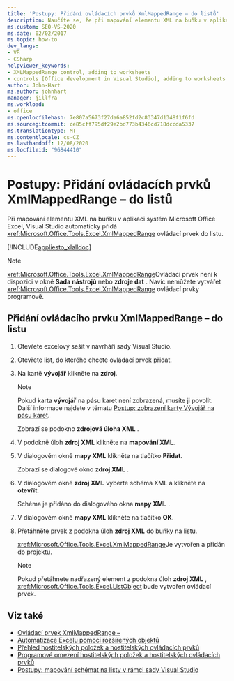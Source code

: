 ```yaml
---
title: 'Postupy: Přidání ovládacích prvků XmlMappedRange – do listů'
description: Naučíte se, že při mapování elementu XML na buňku v aplikaci systém Microsoft Office Excel, Visual Studio automaticky přidá ovládací prvek XmlMappedRange – do listu.
ms.custom: SEO-VS-2020
ms.date: 02/02/2017
ms.topic: how-to
dev_langs:
- VB
- CSharp
helpviewer_keywords:
- XMLMappedRange control, adding to worksheets
- controls [Office development in Visual Studio], adding to worksheets
author: John-Hart
ms.author: johnhart
manager: jillfra
ms.workload:
- office
ms.openlocfilehash: 7e807a5673f27da6a852fd2c83347d1348f1f6fd
ms.sourcegitcommit: ce85cff795df29e2bd773b4346cd718dccda5337
ms.translationtype: MT
ms.contentlocale: cs-CZ
ms.lasthandoff: 12/08/2020
ms.locfileid: "96844410"
---
```

# <a name="how-to-add-xmlmappedrange-controls-to-worksheets"></a>Postupy: Přidání ovládacích prvků XmlMappedRange – do listů
  Při mapování elementu XML na buňku v aplikaci systém Microsoft Office Excel, Visual Studio automaticky přidá <xref:Microsoft.Office.Tools.Excel.XmlMappedRange> ovládací prvek do listu.

 [!INCLUDE[appliesto_xlalldoc](../vsto/includes/appliesto-xlalldoc-md.md)]

> [!NOTE]
> <xref:Microsoft.Office.Tools.Excel.XmlMappedRange>Ovládací prvek není k dispozici v okně **Sada nástrojů** nebo **zdroje dat** . Navíc nemůžete vytvářet <xref:Microsoft.Office.Tools.Excel.XmlMappedRange> ovládací prvky programově.

## <a name="to-add-an-xmlmappedrange-control-to-a-worksheet"></a>Přidání ovládacího prvku XmlMappedRange – do listu

1. Otevřete excelový sešit v návrháři sady Visual Studio.

2. Otevřete list, do kterého chcete ovládací prvek přidat.

3. Na kartě **vývojář** klikněte na **zdroj**.

    > [!NOTE]
    > Pokud karta **vývojář** na pásu karet není zobrazená, musíte ji povolit. Další informace najdete v tématu [Postup: zobrazení karty Vývojář na pásu karet](../vsto/how-to-show-the-developer-tab-on-the-ribbon.md).

     Zobrazí se podokno **zdrojová úloha XML** .

4. V podokně úloh **zdroj XML** klikněte na **mapování XML**.

5. V dialogovém okně **mapy XML** klikněte na tlačítko **Přidat**.

     Zobrazí se dialogové okno **zdroj XML** .

6. V dialogovém okně **zdroj XML** vyberte schéma XML a klikněte na **otevřít**.

     Schéma je přidáno do dialogového okna **mapy XML** .

7. V dialogovém okně **mapy XML** klikněte na tlačítko **OK**.

8. Přetáhněte prvek z podokna úloh **zdroj XML** do buňky na listu.

     <xref:Microsoft.Office.Tools.Excel.XmlMappedRange>Je vytvořen a přidán do projektu.

    > [!NOTE]
    > Pokud přetáhnete nadřazený element z podokna úloh **zdroj XML** , <xref:Microsoft.Office.Tools.Excel.ListObject> bude vytvořen ovládací prvek.

## <a name="see-also"></a>Viz také
- [Ovládací prvek XmlMappedRange –](../vsto/xmlmappedrange-control.md)
- [Automatizace Excelu pomocí rozšířených objektů](../vsto/automating-excel-by-using-extended-objects.md)
- [Přehled hostitelských položek a hostitelských ovládacích prvků](../vsto/host-items-and-host-controls-overview.md)
- [Programové omezení hostitelských položek a hostitelských ovládacích prvků](../vsto/programmatic-limitations-of-host-items-and-host-controls.md)
- [Postupy: mapování schémat na listy v rámci sady Visual Studio](../vsto/how-to-map-schemas-to-worksheets-inside-visual-studio.md)
